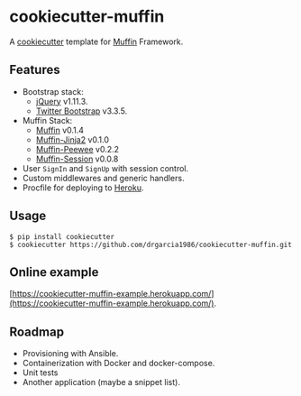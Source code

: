 # cookiecutter-muffin
A [cookiecutter](https://github.com/audreyr/cookiecutter) template for [Muffin](https://github.com/klen/muffin) Framework.

## Features
* Bootstrap stack:
	* [jQuery](https://jquery.com/) v1.11.3.
	* [Twitter Bootstrap](http://getbootstrap.com/) v3.3.5.
* Muffin Stack:
	* [Muffin](https://github.com/klen/muffin) v0.1.4
	* [Muffin-Jinja2](https://github.com/klen/muffin-jinja2) v0.1.0
	* [Muffin-Peewee](https://github.com/klen/muffin-peewee) v0.2.2
	* [Muffin-Session](https://github.com/klen/muffin-session) v0.0.8
* User `SignIn` and `SignUp` with session control.
* Custom middlewares and generic handlers.
* Procfile for deploying to [Heroku](https://www.heroku.com/).

## Usage
```
$ pip install cookiecutter
$ cookiecutter https://github.com/drgarcia1986/cookiecutter-muffin.git
```

## Online example
[https://cookiecutter-muffin-example.herokuapp.com/](https://cookiecutter-muffin-example.herokuapp.com/).

## Roadmap
* Provisioning with Ansible.
* Containerization with Docker and docker-compose.
* Unit tests
* Another application (maybe a snippet list).
